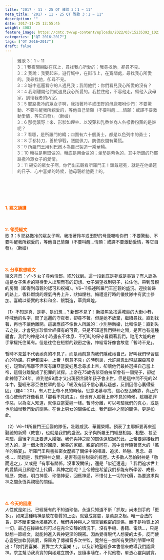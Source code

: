 ```yaml
---
title: "2017 - 11 - 25 QT 雅歌 3：1 ~ 11"
meta_title: "2017 - 11 - 25 QT 雅歌 3：1 ~ 11"
description: ""
date: 2017-11-25 12:55:45
weight: 4083
feature_image: https://cmtc.tw/wp-content/uploads/2022/03/15235392_10211799862337740_180693556567566654_o-1.webp
categories: ["QT 2016~2017"]
tags: ["QT 2016~2017"]
draft: false
---
```


<blockquote>雅歌 3：1 ~ 11<br />
3：1 我夜間躺臥在床上，尋找我心所愛的；我尋找他，卻尋不見。<br />
3：2 我說：我要起來，遊行城中，在街市上，在寬闊處，尋找我心所愛的。我尋找他，卻尋不見。<br />
3：3 城中巡邏看守的人遇見我；我問他們：你們看見我心所愛的沒有？<br />
3：4 我剛離開他們就遇見我心所愛的。我拉住他，不容他走，領他入我母家，到懷我者的內室。<br />
3：5 耶路撒冷的眾女子啊，我指著羚羊或田野的母鹿囑咐你們：不要驚動、不要叫醒我所親愛的，等他自己情願（不要叫醒……情願：或譯不要激動愛情，等它自發）。（新娘）<br />
3：6 那從曠野上來、形狀如煙柱、以沒藥和乳香並商人各樣香粉薰的是誰呢？<br />
3：7 看哪，是所羅門的轎；四圍有六十個勇士，都是以色列中的勇士；<br />
3：8 手都持刀，善於爭戰，腰間佩刀，防備夜間有驚慌。<br />
3：9 所羅門王用利巴嫩木為自己製造一乘華轎。<br />
3：10 轎柱是用銀做的，轎底是用金做的；坐墊是紫色的，其中所鋪的乃耶路撒冷眾女子的愛情。<br />
3：11 錫安的眾女子啊，你們出去觀看所羅門王！頭戴冠冕，就是在他婚筵的日子、心中喜樂的時候，他母親給他戴上的。</blockquote><br />
&nbsp;<br />
<br />
&nbsp;<br />
<br />
<span style="color: #ff6600;"><strong>1. </strong><strong>經文誦讀</strong></span><br />
<br />
<span style="color: #ff6600;"><strong> </strong></span><br />
<br />
<span style="color: #ff6600;"><strong>2. </strong><strong>領受經文<br />
</strong></span>歌 3：5 耶路撒冷的眾女子啊，我指著羚羊或田野的母鹿囑咐你們：不要驚動、不要叫醒我所親愛的，等他自己情願（不要叫醒…情願：或譯不要激動愛情，等它自發）。（新娘）<br />
<br />
&nbsp;<br />
<br />
<span style="color: #ff6600;"><strong>3. 分享默想經文<br />
</strong></span>經文背景：v1~5 女子尋索情郎，終於找到。這一段到底是夢或是事實？有人認為這是女子焦慮的期待愛人出現而有的幻想。女子渴望找到男子，拉住他，帶到母親的房間（即得到母親的認可和祝福）。V6~11描述所羅門王迎親的盛況。迎接新婦的路上，香料燃燒的煙氣冉冉上升，狀如煙柱。婚禮進行時的儀仗隊中有武士參加。喜轎以堅實的木料和金、銀製造，華貴輝煌。<br />
<br />
（1）不知是真、是夢、是幻想…？新郎不見了！新娘焦急找遍城裏的大街小巷，呼喊他的名字，問了巡邏的守夜者，卻尋不著。但是她不放棄，繼續尋找，直到找著，再也不讓他離開。這裏應該不像世人所說的：小別勝新婚，比較像是：直到失去之後，才會更加珍惜曾經擁有的可貴，只是不知道我們與神之間，是否也有這種體會。我們的神是24小時晝夜不休息、不打盹的保守看顧著我們，祂用大能的右手掌權托住萬有。但是往往在短暫的親密之後，神經常好像會故意「暫時不見」。<br />
<br />
暫時不見並不代表祂真的不見了，而是祂刻意向我們隱藏祂自己，好叫我們學習信心的功課。在伊甸園中，上帝「刻意不見」的時刻裏，允許魔鬼出現試探亞當夏娃，短暫的隔離不但沒有讓亞當夏娃思念尋求上帝，卻讓他們最終選擇自己當上帝，這個分離變成了犯罪的試探。上帝在75歲告訴亞伯拉罕會有一個兒子，卻從此神隱了24年，直到他99歲才又出現預言隔年孩子會出世。但是這中間不見的24年中，聖經形容亞伯拉罕的信心「總沒有因不信心裏起疑惑，反倒因信心裏得堅固」（羅4：20）。有人在上帝不見的時候，思念渴慕尋找、信心堅固倚靠，真正的信心使他們好像看見「那看不見的主」。但也有人趁著上帝不見的時候，趁機犯罪作惡，以為沒人知道，就像亞當夏娃一樣。暫時分離，可以考驗我們的真心，或是也能加增我們愛的關係。在世上男女的關係如此，我們跟神之間的關係，更是如此。<br />
<br />
（2）V6~11所羅門王迎娶的隊伍，壯觀威武、華麗榮耀。預表了主耶穌要再來迎娶祂的新婦（教會），也就是我們的盛況。女子與所羅王門經歷相識、相戀、甚至考驗，最後才真正要進入婚姻。我們與神之間的關係遠超過於此，上帝要迎接我們進入的，是一個永恆的國度、榮美的家鄉、親密的同在，當中會伴隨著盛大的「羔羊的婚宴」。所羅門王與書拉密女歷經了關係中的相識、追求、熱戀、思念、尋找…，問題是，我們與神之間，是否有這些甜美的經歷。大多數人恐怕對神是「敬而遠之」，又或是「有事有關係，沒事沒關係」，還是「似近還遠」？我們追求世上的愛情尚且願意付上代價，與神之間呢？上帝總是希望我們都能有所學習、成長、經歷、突破。明白神愛、珍惜神愛，回應神愛，不惜付上一切的代價，為要追求與神之間永恆與親密的關係。<br />
<br />
&nbsp;<br />
<br />
<span style="color: #ff6600;"><strong>4. 今天的回應<br />
</strong></span>人性就是如此，已經擁有的不知道珍惜，永遠只知道不斷「抓取」尚未到手的「更多」。如果這種精神是放在物質的上面，就變成貪婪，是萬惡之根。唯一合法的貪，是不斷更深地渴慕追求，我們與神與人之間真實親密的關係，而不是物質上的一切。最近在操練如何可以在完全安靜的情況下，沒有手機、書籍、電話…，只是默想一節經文，就能夠進入與神更深的親密。因為覺得現代人想要的太多，反而使心靈更加軟弱貧窮，保羅為了傳福音多次坐監，竟然在一無所有受限的陋室中寫出：「你們要喜樂、要靠主大大喜樂！」，以及新約聖經多本書信來教導我們認識神。求主幫助我真實的與祂建立關係，是隨事隨在，不假他物，單憑心靈與誠實。
        